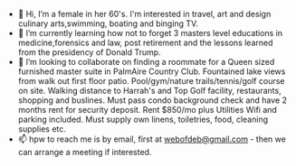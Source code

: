 - 👋 Hi, I’m a female in her 60's.
I'm interested in travel, art and design culinary arts,swimming, boating and binging TV.
- 🌱 I’m currently learning how not to forget 3 masters level educations in medicine,forensics and law, post retirement and the lessons learned from the presidency of Donald Trump.
- 💞️ I’m looking to collaborate on finding a roommate for a Queen sized furnished master suite in PalmAire Country Club. Fountained lake views from walk out first floor patio. Pool/gym/nature trails/tennis/golf course on site. Walking distance to Harrah's and Top Golf facility, restaurants, shopping and buslines. Must pass condo background check and have 2 months rent for security deposit. Rent $850/mo plus Utilities Wifi and parking included. Must supply own linens, toiletries, food, cleaning supplies etc.
- 📫 hpw to reach me is by email, first at webofdeb@gmail.com - then we can arrange a meeting if interested.

<!---
Webofdeb/Webofdeb is a ✨ special ✨ repository because its `README.md` (this file) appears on your GitHub profile.
You can click the Preview link to take a look at your changes.
--->
